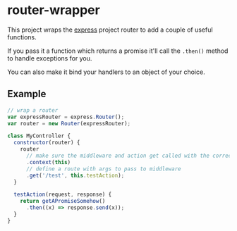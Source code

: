 router-wrapper
==============

This project wraps the [express](https://github.com/strongloop/express) project router to add a couple of useful functions.

If you pass it a function which returns a promise it'll call the `.then()` method to handle exceptions for you.

You can also make it bind your handlers to an object of your choice.

Example
-------

```js
// wrap a router
var expressRouter = express.Router();
var router = new Router(expressRouter);

class MyController {
  constructor(router) {
    router
      // make sure the middleware and action get called with the correct `this`
      .context(this)
      // define a route with args to pass to middleware
      .get('/test', this.testAction);
  }

  testAction(request, response) {
    return getAPromiseSomehow()
      .then((x) => response.send(x));
  }
}

```
